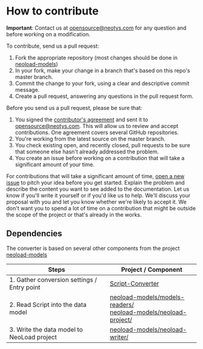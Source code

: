 # How to contribute

**Important**: Contact us at opensource@neotys.com for any question and before working on a modification.

To contribute, send us a pull request: 
1. Fork the appropriate repository (most changes should be done in [neoload-models](https://github.com/Neotys-Labs/neoload-models/)) 
2. In your fork, make your change in a branch that's based on this repo's master branch.
3. Commit the change to your fork, using a clear and descriptive commit message.
4. Create a pull request, answering any questions in the pull request form.

Before you send us a pull request, please be sure that:
1. You signed the [contributor's agreement](neotys-cla.pdf) and sent it to opensource@neotys.com. This will allow us to review and accept contributions. One agreement covers several GitHub repositories.
2. You're working from the latest source on the master branch.
3. You check existing open, and recently closed, pull requests to be sure that someone else hasn't already addressed the problem.
4. You create an issue before working on a contribution that will take a significant amount of your time.

For contributions that will take a significant amount of time, [open a new issue](https://github.com/Neotys-Labs/Script-Converter/issues/new) to pitch your idea before you get started. Explain the problem and describe the content you want to see added to the documentation. Let us know if you'll write it yourself or if you'd like us to help. We'll discuss your proposal with you and let you know whether we're likely to accept it. We don't want you to spend a lot of time on a contribution that might be outside the scope of the project or that's already in the works.

## Dependencies
The converter is based on several other components from the project [neoload-models](https://github.com/Neotys-Labs/neoload-models/)

| Steps | Project / Component |
|-------|---------------------|
| 1. Gather conversion settings / Entry point | [Script-Converter](https://github.com/Neotys-Labs/Script-Converter) |
| 2. Read Script into the data model | [neoload-models/models-readers/](https://github.com/Neotys-Labs/neoload-models/tree/master/models-readers) <br>[neoload-models/neoload-project/](https://github.com/Neotys-Labs/neoload-models/tree/master/neoload-project)
| 3. Write the data model to NeoLoad project | [neoload-models/neoload-writer/](https://github.com/Neotys-Labs/neoload-models/tree/master/neoload-writer)

